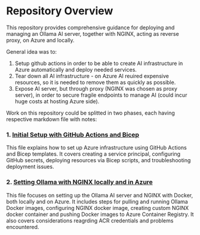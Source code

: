 # **Repository Overview**

This repository provides comprehensive guidance for deploying and managing an Ollama AI server, together with NGINX, acting as reverse proxy, on Azure and locally.

General idea was to:
1. Setup github actions in order to be able to create AI infrastructure in Azure automatically and deploy needed services.
2. Tear down all AI infrastructure - on Azure AI reuired expensive resources, so it is needed to remove them as quickly as possible.
3. Expose AI server, but through proxy (NGINX was chosen as proxy server), in order to secure fragile endpoints to manage AI (could incur huge costs at hosting Azure side).

Work on this repository could be splitted in two phases, each having respective markdown file with notes:

### **1. [Initial Setup with GitHub Actions and Bicep](Initial%20setup%20with%20GitHub%20Actions%20and%20Bicep.md)**
This file explains how to set up Azure infrastructure using GitHub Actions and Bicep templates. It covers creating a service principal, configuring GitHub secrets, deploying resources via Bicep scripts, and troubleshooting deployment issues.

### **2. [Setting Ollama with NGINX locally and in Azure](Setting%20Ollama%20with%20NGINX%20locally%20and%20in%20Azure.md)**  
This file focuses on setting up the Ollama AI server and NGINX with Docker, both locally and on Azure. It includes steps for pulling and running Ollama Docker images, configuring NGINX docker image, creating custom NGINX docker container and pushing Docker images to Azure Container Registry. It also covers considerations reagrding ACR credentials and problems encountered.